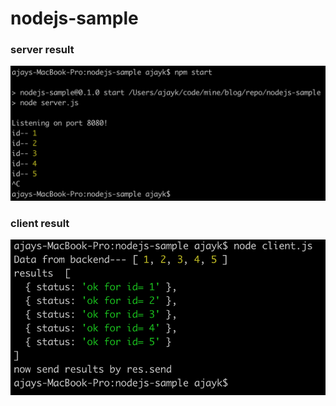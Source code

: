 # nodejs-sample

### server result
![server result](server.png)

### client result
![client result](client.png)